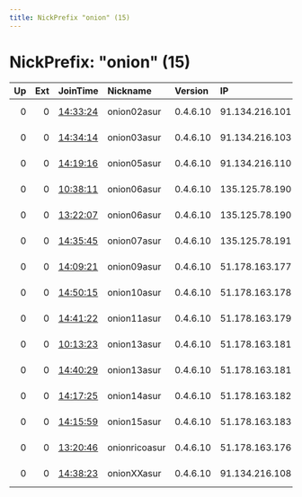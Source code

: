 ```yaml
---
title: NickPrefix "onion" (15)
---
```


# NickPrefix: "onion" (15)

|   Up |   Ext | JoinTime                                                                                              | Nickname      | Version   | IP             | AS      | CC   |   ORp |   Dirp | OS    | Contact                |   eFamMembers |
|-----:|------:|:------------------------------------------------------------------------------------------------------|:--------------|:----------|:---------------|:--------|:-----|------:|-------:|:------|:-----------------------|--------------:|
|    0 |     0 | [14:33:24](https://nusenu.github.io/OrNetStats/w/relay/D9971F947B5359EB2BB2E34EB827B675212D370D.html) | onion02asur   | 0.4.6.10  | 91.134.216.101 | OVH SAS | fr   |  9001 |      0 | Linux | r0sc0ff@protonmail.com |             1 |
|    0 |     0 | [14:34:14](https://nusenu.github.io/OrNetStats/w/relay/E8C5D73376FDA826BD0BD0E82C64F2C3F4AD3FCF.html) | onion03asur   | 0.4.6.10  | 91.134.216.103 | OVH SAS | fr   |  9001 |      0 | Linux | r0sc0ff@protonmail.com |             1 |
|    0 |     0 | [14:19:16](https://nusenu.github.io/OrNetStats/w/relay/E87228237DD5339AB0D22B36E132EF1305894F5D.html) | onion05asur   | 0.4.6.10  | 91.134.216.110 | OVH SAS | fr   |  9001 |      0 | Linux | r0sc0ff@protonmail.com |             1 |
|    0 |     0 | [10:38:11](https://nusenu.github.io/OrNetStats/w/relay/911D9F2E2BE3B15C4C0D6523C5A4AD6CE11C60F9.html) | onion06asur   | 0.4.6.10  | 135.125.78.190 | OVH SAS | fr   |  9001 |      0 | Linux | r0sc0ff@protonmail.com |             1 |
|    0 |     0 | [13:22:07](https://nusenu.github.io/OrNetStats/w/relay/49E1C96F4A924014ACF4DEB019D88FC00AF9B505.html) | onion06asur   | 0.4.6.10  | 135.125.78.190 | OVH SAS | fr   |  9001 |      0 | Linux | r0sc0ff@protonmail.com |             1 |
|    0 |     0 | [14:35:45](https://nusenu.github.io/OrNetStats/w/relay/0ADAEFD6F80B044227EE0BEE83EFDA3FBDFE4DFF.html) | onion07asur   | 0.4.6.10  | 135.125.78.191 | OVH SAS | fr   |  9001 |      0 | Linux | r0sc0ff@protonmail.com |             1 |
|    0 |     0 | [14:09:21](https://nusenu.github.io/OrNetStats/w/relay/20676D20990A768DD06B28C42C09B55C9C75724F.html) | onion09asur   | 0.4.6.10  | 51.178.163.177 | OVH SAS | fr   |  9001 |      0 | Linux | r0sc0ff@protonmail.com |             1 |
|    0 |     0 | [14:50:15](https://nusenu.github.io/OrNetStats/w/relay/31B45DD6B67D0C5E1A8C380F98BB2EE7FABFFA36.html) | onion10asur   | 0.4.6.10  | 51.178.163.178 | OVH SAS | fr   |  9001 |      0 | Linux | r0sc0ff@protonmail.com |             1 |
|    0 |     0 | [14:41:22](https://nusenu.github.io/OrNetStats/w/relay/B1F28700D95851D4E6030F7BA335AD3CBBB18271.html) | onion11asur   | 0.4.6.10  | 51.178.163.179 | OVH SAS | fr   |  9001 |      0 | Linux | r0sc0ff@protonmail.com |             1 |
|    0 |     0 | [10:13:23](https://nusenu.github.io/OrNetStats/w/relay/FFBCAEE4CA7D9423E701F3880BE7F1F6F8EC60F6.html) | onion13asur   | 0.4.6.10  | 51.178.163.181 | OVH SAS | fr   |  9001 |      0 | Linux | r0sc0ff@protonmail.com |             1 |
|    0 |     0 | [14:40:29](https://nusenu.github.io/OrNetStats/w/relay/7691624018F938D1DEC32B3A00A1A781D5569F1D.html) | onion13asur   | 0.4.6.10  | 51.178.163.181 | OVH SAS | fr   |  9001 |      0 | Linux | r0sc0ff@protonmail.com |             1 |
|    0 |     0 | [14:17:25](https://nusenu.github.io/OrNetStats/w/relay/619B7901F1377442D74ACD6499152CC1B62A009D.html) | onion14asur   | 0.4.6.10  | 51.178.163.182 | OVH SAS | fr   |  9001 |      0 | Linux | r0sc0ff@protonmail.com |             1 |
|    0 |     0 | [14:15:59](https://nusenu.github.io/OrNetStats/w/relay/7E5C4EDA3A66A0A5DA0DCDA92B77EDE91FD7ADF6.html) | onion15asur   | 0.4.6.10  | 51.178.163.183 | OVH SAS | fr   |  9001 |      0 | Linux | r0sc0ff@protonmail.com |             1 |
|    0 |     0 | [13:20:46](https://nusenu.github.io/OrNetStats/w/relay/8D4C47E36A0E955E885B4CAD30FCC2CB81409BB5.html) | onionricoasur | 0.4.6.10  | 51.178.163.176 | OVH SAS | fr   |  9001 |      0 | Linux | r0sc0ff@protonmail.com |             1 |
|    0 |     0 | [14:38:23](https://nusenu.github.io/OrNetStats/w/relay/60ED9D64301CF2FC7158F48FF55507DC98ED309B.html) | onionXXasur   | 0.4.6.10  | 91.134.216.108 | OVH SAS | fr   |  9001 |      0 | Linux | r0sc0ff@protonmail.com |             1 |
